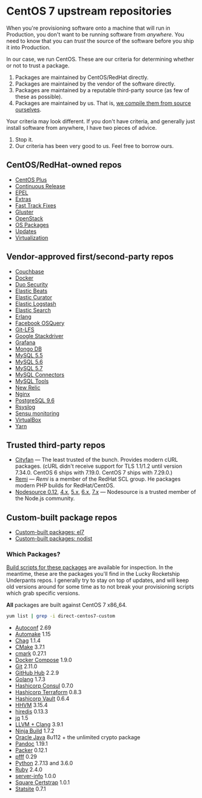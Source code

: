 # CentOS 7 upstream repositories

When you're provisioning software onto a machine that will run in Production, you don't want to be running software from _anywhere_. You need to know that you can _trust_ the source of the software before you ship it into Production.

In our case, we run CentOS. These are our criteria for determining whether or not to trust a package.

1. Packages are maintained by CentOS/RedHat directly.
2. Packages are maintained by the vendor of the software directly.
3. Packages are maintained by a reputable third-party source (as few of these as possible).
4. Packages are maintained by us. That is, [we compile them from source ourselves](https://github.com/lru-packages).

Your criteria may look different. If you don't have criteria, and generally just install software from anywhere, I have two pieces of advice.

1. Stop it.
2. Our criteria has been very good to us. Feel free to borrow ours.

## CentOS/RedHat-owned repos

* [CentOS Plus](http://mirror.centos.org/centos-7/7/centosplus/x86_64/)
* [Continuous Release](http://mirror.centos.org/centos-7/7/cr/x86_64/)
* [EPEL](http://dl.fedoraproject.org/pub/epel/7/x86_64/)
* [Extras](http://mirror.centos.org/centos-7/7/extras/x86_64/)
* [Fast Track Fixes](http://mirror.centos.org/centos-7/7/fasttrack/x86_64/)
* [Gluster](http://mirror.centos.org/centos-7/7/storage/x86_64/gluster-3.7/)
* [OpenStack](http://mirror.centos.org/centos-7/7/cloud/x86_64/openstack-liberty/)
* [OS Packages](http://mirror.centos.org/centos-7/7/os/x86_64/)
* [Updates](http://mirror.centos.org/centos-7/7/updates/x86_64/)
* [Virtualization](http://mirror.centos.org/centos-7/7/virt/x86_64/xen/)

## Vendor-approved first/second-party repos

* [Couchbase](http://packages.couchbase.com/releases/couchbase-server/community/rpm/7/x86_64)
* [Docker](http://yum.dockerproject.org/repo/main/centos/7/)
* [Duo Security](http://pkg.duosecurity.com/CentOS/7/x86_64/)
* [Elastic Beats](https://packages.elastic.co/beats/yum/el/x86_64/)
* [Elastic Curator](https://packages.elastic.co/curator/3/centos/7/)
* [Elastic Logstash](https://packages.elastic.co/logstash/2.1/centos/)
* [Elastic Search](https://packages.elastic.co/elasticsearch/2.x/centos/)
* [Erlang](http://packages.erlang-solutions.com/rpm/centos/7/x86_64/)
* [Facebook OSQuery](https://s3.amazonaws.com/osquery-packages/centos7/x86_64/)
* [Git-LFS](https://packagecloud.io/github/git-lfs/el/7/x86_64)
* [Google Stackdriver](http://repo.stackdriver.com/repo/el7/x86_64/)
* [Grafana](https://packagecloud.io/grafana/stable/el/7/x86_64)
* [Mongo DB](https://repo.mongodb.org/yum/redhat/7/mongodb-org/3.3/x86_64/)
* [MySQL 5.5](https://repo.mysql.com/yum/mysql-5.5-community/el/7/x86_64/)
* [MySQL 5.6](https://repo.mysql.com/yum/mysql-5.6-community/el/7/x86_64/)
* [MySQL 5.7](https://repo.mysql.com/yum/mysql-5.7-community/el/7/x86_64/)
* [MySQL Connectors](https://repo.mysql.com/yum/mysql-connectors-community/el/7/x86_64/)
* [MySQL Tools](https://repo.mysql.com/yum/mysql-tools-community/el/7/x86_64/)
* [New Relic](https://yum.newrelic.com/pub/newrelic/el5/x86_64/)
* [Nginx](http://nginx.org/packages/centos/7/x86_64/)
* [PostgreSQL 9.6](https://download.postgresql.org/pub/repos/yum/9.6/redhat/rhel-7-x86_64)
* [Rsyslog](http://rpms.adiscon.com/v8-stable/epel-7/x86_64/)
* [Sensu monitoring](http://repositories.sensuapp.org/yum/7/x86_64/)
* [VirtualBox](http://download.virtualbox.org/virtualbox/rpm/rhel/7/x86_64/)
* [Yarn](https://dl.yarnpkg.com/rpm/)

## Trusted third-party repos

* [Cityfan](http://www.city-fan.org/ftp/contrib/yum-repo/rhel7/x86_64/) — The least trusted of the bunch. Provides modern cURL packages. (cURL didn't receive support for TLS 1.1/1.2 until version 7.34.0. CentOS 6 ships with 7.19.0. CentOS 7 ships with 7.29.0.)
* [Remi](http://mirrors.mediatemple.net/remi/enterprise/7/remi/x86_64/) — _Remi_ is a member of the RedHat SCL group. He packages modern PHP builds for RedHat/CentOS.
* [Nodesource 0.12](https://rpm.nodesource.com/pub_0.12/el/7/x86_64/), [4.x](https://rpm.nodesource.com/pub_4.x/el/7/x86_64/), [5.x](https://rpm.nodesource.com/pub_5.x/el/7/x86_64/), [6.x](https://rpm.nodesource.com/pub_6.x/el/7/x86_64/), [7.x](https://rpm.nodesource.com/pub_7.x/el/7/x86_64/) — Nodesource is a trusted member of the Node.js community.

## Custom-built package repos

* [Custom-built packages: el7](https://github.com/lru-packages)
* [Custom-built packages: nodist](https://github.com/lru-packages)

### Which Packages?

[Build scripts for these packages](https://github.com/lru-packages) are available for inspection. In the meantime, these are the packages you'll find in the Lucky Rocketship Underpants repos. I generally try to stay on top of updates, and will keep old versions around for some time as to not break your provisioning scripts which grab specific versions.

**All** packages are built against CentOS 7 x86_64.

```bash
yum list | grep -i direct-centos7-custom
```

* [Autoconf](http://www.gnu.org/software/autoconf/autoconf.html) 2.69
* [Automake](https://www.gnu.org/software/automake/) 1.15
* [Chag](https://github.com/mtdowling/chag) 1.1.4
* [CMake](https://github.com/Kitware/CMake) 3.7.1
* [cmark](https://github.com/jgm/cmark) 0.27.1
* [Docker Compose](https://www.docker.com/products/docker-compose) 1.9.0
* [Git](https://git-scm.com) 2.11.0
* [GitHub Hub](https://hub.github.com) 2.2.9
* [Golang](https://golang.org) 1.7.3
* [Hashicorp Consul](https://www.consul.io) 0.7.0
* [Hashicorp Terraform](https://www.terraform.io) 0.8.3
* [Hashicorp Vault](https://www.vaultproject.io) 0.6.4
* [HHVM](http://hhvm.com) 3.15.4
* [hiredis](https://github.com/redis/hiredis) 0.13.3
* [jq](https://stedolan.github.io/jq/) 1.5
* [LLVM + Clang](http://www.llvm.org) 3.9.1
* [Ninja Build](https://ninja-build.org) 1.7.2
* [Oracle Java](http://www.oracle.com/technetwork/java/javase/downloads/) 8u112 + the unlimited crypto package
* [Pandoc](http://pandoc.org) 1.19.1
* [Packer](https://packer.io) 0.12.1
* [pfff](https://github.com/facebook/pfff/wiki/Main) 0.29
* [Python](https://www.python.org) 2.7.13 and 3.6.0
* [Ruby](https://www.ruby-lang.org/) 2.4.0
* [server-info](https://github.com/skyzyx/server-metadata) 1.0.0
* [Square Certstrap](https://github.com/square/certstrap) 1.0.1
* [Statsite](http://armon.github.io/statsite/) 0.7.1
